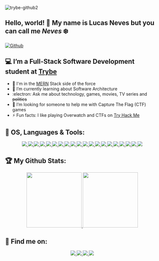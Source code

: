 ![trybe-github2](https://user-images.githubusercontent.com/70912502/99137895-78e98e00-260b-11eb-91c5-fe3ed3fdf60d.png) 

## Hello, world! 👋 My name is Lucas Neves but you can call me *Neves* :snowflake:
<!--
**Qu4k3r/Qu4k3r** is a ✨ _special_ ✨ repository because its `README.md` (this file) appears on your GitHub profile.

Here are some ideas to get you started:

- 👯 I’m looking to collaborate on ...
- 🤔 I’m looking for help with ...
- 💬 Ask me about ...
- 📫 How to reach me: ...
- 😄 Pronouns: ...
- ⚡ Fun fact: ...
  1311 x 391
-->

[![Github](https://img.shields.io/github/followers/Qu4k3r?style=social)](https://github.com/Qu4k3r)

## :computer: I’m a Full-Stack Software Development student at [Trybe](https://www.betrybe.com/)
* 🍃 I'm in the [MERN](https://www.mongodb.com/mern-stack) Stack side of the force
* 🚀 I’m currently learning about Software Architecture
* :electron: Ask me about technology, games, movies, TV series and ~~politics~~
* 🏁 I’m looking for someone to help me with Capture The Flag (CTF) games
* ⚡ Fun facts: I like playing Overwatch and CTFs on [Try Hack Me](https://tryhackme.com/p/qu4kr)

## 🧰 OS, Languages & Tools:
<p align="center">
  <!-- LINUX FEDORA -->
  <a href="https://docs.fedoraproject.org/en-US/doc">
     <img src="https://img.shields.io/badge/Fedora-3f4854?style=for-the-badge&logo=fedora&logoColor=294172"/>
  </a>

  <!-- VISUAL STUDIO CODE -->
  <a href="https://code.visualstudio.com/">
     <img src="https://img.shields.io/badge/Visual_Studio_Code-3f4854?style=for-the-badge&logo=visual%20studio%20code&logoColor=0078D4"/>
  </a>

  <!-- GIT -->
  <a href="https://git-scm.com/">
    <img src="https://img.shields.io/badge/git-3f4854?style=for-the-badge&logo=git&logoColor=E95420"/>
  </a>

  <!-- MARKDOWN -->
  <a href="https://www.markdownguide.org/">
    <img src="https://img.shields.io/badge/markdown-3f4854?style=for-the-badge&logo=markdown&logoColor=white"/>
  </a>

  <!-- HTML -->
  <a href="https://developer.mozilla.org/en-US/docs/Learn/HTML">
    <img src="https://img.shields.io/badge/HTML5-3f4854?style=for-the-badge&logo=html5&logoColor=E34F26"/>
  </a>

  <!-- CSS -->
  <a href="https://developer.mozilla.org/en-US/docs/Learn/CSS">
    <img src="https://img.shields.io/badge/CSS3-3f4854?style=for-the-badge&logo=css3&logoColor=1572B6"/>
  </a>

  <!-- SASS -->
  <a href="https://sass-lang.com/">
    <img src="https://img.shields.io/badge/Sass-3f4854?style=for-the-badge&logo=sass&logoColor=CC6699"/>
  </a>

  <!-- JAVASCRIPT -->
  <a href="https://developer.mozilla.org/en-US/docs/Web/JavaScript">
    <img src="https://img.shields.io/badge/JavaScript-3f4854?style=for-the-badge&logo=javascript&logoColor=F7DF1E"/>
  </a>

  <!-- PYTHON -->
  <a href="https://www.python.org/">
    <img src="https://img.shields.io/badge/Python-3f4854?style=for-the-badge&logo=python&logoColor=3776AB"/>
  </a>

  <!-- JEST -->
  <a href ="https://jestjs.io/">
    <img src="https://img.shields.io/badge/Jest-3f4854?style=for-the-badge&logo=jest&logoColor=933E56"/>
  </a>

  <!-- REACT -->
  <a href="https://reactjs.org/">
    <img src="https://img.shields.io/badge/React-3f4854?style=for-the-badge&logo=react&logoColor=61DAFB"/>
  </a>

  <!-- REDUX -->
  <a href="https://redux.js.org/">
    <img src="https://img.shields.io/badge/Redux-3f4854?style=for-the-badge&logo=redux&logoColor=7856BC"/>
  </a>

  <!-- TESTING LIBRARY -->
  <a href="https://testing-library.com/">
    <img src="https://img.shields.io/badge/Testing_Library-3f4854?style=for-the-badge&logo=testing-library&logoColor=EE493A"/>
  </a>

  <!-- MYSQL -->
  <a href="https://www.mysql.com/">
    <img src="https://img.shields.io/badge/MySQL-3f4854?style=for-the-badge&logo=mysql&logoColor=white"/>
  </a> 
  
  <!-- MONGOBD -->
  <a href="https://docs.mongodb.com/">
    <img src="https://img.shields.io/badge/MongoDB-3f4854?style=for-the-badge&logo=mongodb&logoColor=4EA94B"/>
  </a>

  <!-- HEROKU -->
  <a href="https://devcenter.heroku.com/">
    <img src="https://img.shields.io/badge/Heroku-3f4854?style=for-the-badge&logo=heroku&logoColor=430098"/>
  </a>

  <!-- NODE -->
  <a href="https://nodejs.org/en/">
    <img src="https://img.shields.io/badge/node.js-3f4854?&style=for-the-badge&logo=node.js&logoColor=8CBF3E"/>
  </a>

  <!-- NPM -->
  <a href="https://docs.npmjs.com/">
    <img src="https://img.shields.io/badge/npm-3f4854?style=for-the-badge&logo=npm&logoColor=CB3837"/>
  </a>

  <!-- YARN -->
  <a href="https://yarnpkg.com/">
    <img src="https://img.shields.io/badge/Yarn-3f4854?style=for-the-badge&logo=yarn&logoColor=2C8EBB
"/>
  </a>

  <!-- EXPRESS -->
  <a href="https://expressjs.com/">
    <img src="https://img.shields.io/badge/express.js-3f4854?&style=for-the-badge&logo=express&logoColor=white"/>
  </a>
</p>

## :trophy: My Github Stats:

<div align="center">
  <a href=https://github.com/anuraghazra/github-readme-stats>
    <img height="180em" src=https://github-readme-stats.vercel.app/api?username=qu4k3r&show_icons=true&theme=radical />
  </a>
  <a href=https://github.com/anuraghazra/github-readme-stats>
    <img height="180em" src=https://github-readme-stats.vercel.app/api/top-langs/?username=qu4k3r&layout=compact&theme=radical />
  </a>
</div>

## :incoming_envelope: Find me on:

<p align="center">
  <!-- TELEGRAM -->
  <a href="https://t.me/neves_k">
    <img src="https://img.shields.io/badge/Telegram-2CA5E0?style=for-the-badge&logo=telegram&logoColor=white" />
  </a>

  <!-- EMAIL -->
  <a href="mailto:neves0007@gmail.com">
    <img src="https://img.shields.io/badge/Gmail-D14836?style=for-the-badge&logo=gmail&logoColor=white" />
  </a>

  <!-- TWITTER -->
  <a href="https://linkedin.com/in/l-neves">
    <img src="https://img.shields.io/badge/LinkedIn-0077B5?style=for-the-badge&logo=linkedin&logoColor=white" />
  </a>

  <!-- INSTAGRAM -->
  <a href="https://instagram.com/_nevs_k">
    <img src="https://img.shields.io/badge/Instagram-8B008B?style=for-the-badge&logo=instagram&logoColor=white" />
  </a>
</p>
